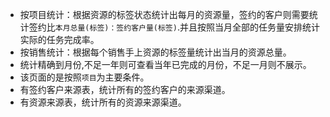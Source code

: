 - 按项目统计：根据资源的标签状态统计出每月的资源量，签约的客户则需要统计签约比`本月总量(标签)：签约客户量(标签)`.并且按照当月全部的任务量安排统计实际的任务完成率。
- 按销售统计：根据每个销售手上资源的标签量统计出当月的资源总量。
- 统计精确到月份,不足一年则可查看当年已完成的月份，不足一月则不展示。
- 该页面的是按照`项目`为主要条件。
- 有签约客户来源表，统计所有的签约客户的来源渠道。
- 有资源来源表，统计所有的资源来源渠道。